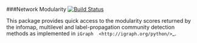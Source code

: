 ###Network Modularity [![Build Status](https://travis-ci.org/nirtiac/network_modularity.svg?branch=master)](https://travis-ci.org/nirtiac/network_modularity)

This package provides quick access to the modularity scores returned by the infomap, multilevel and label-propagation community detection methods as implemented in `iGraph 
<http://igraph.org/python/>`_.
